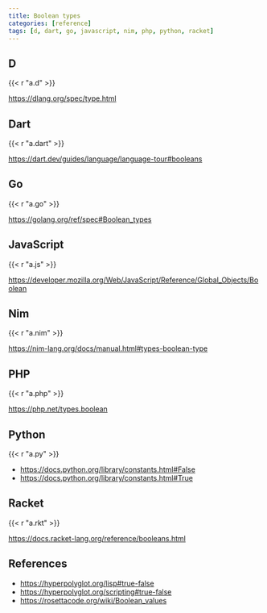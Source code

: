 ```yaml
---
title: Boolean types
categories: [reference]
tags: [d, dart, go, javascript, nim, php, python, racket]
---
```


## D

{{< r "a.d" >}}

<https://dlang.org/spec/type.html>

## Dart

{{< r "a.dart" >}}

<https://dart.dev/guides/language/language-tour#booleans>

## Go

{{< r "a.go" >}}

<https://golang.org/ref/spec#Boolean_types>

## JavaScript

{{< r "a.js" >}}

<https://developer.mozilla.org/Web/JavaScript/Reference/Global_Objects/Boolean>

## Nim

{{< r "a.nim" >}}

<https://nim-lang.org/docs/manual.html#types-boolean-type>

## PHP

{{< r "a.php" >}}

<https://php.net/types.boolean>

## Python

{{< r "a.py" >}}

- <https://docs.python.org/library/constants.html#False>
- <https://docs.python.org/library/constants.html#True>

## Racket

{{< r "a.rkt" >}}

<https://docs.racket-lang.org/reference/booleans.html>

## References

- <https://hyperpolyglot.org/lisp#true-false>
- <https://hyperpolyglot.org/scripting#true-false>
- <https://rosettacode.org/wiki/Boolean_values>
